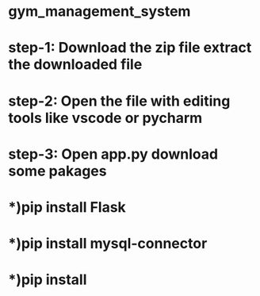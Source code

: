# gym_management_system
# step-1: Download the zip file extract the downloaded file
# step-2: Open the file with editing tools like vscode or pycharm
# step-3: Open app.py download some pakages 
#            *)pip install Flask
#            *)pip install mysql-connector
#            *)pip install 
          
